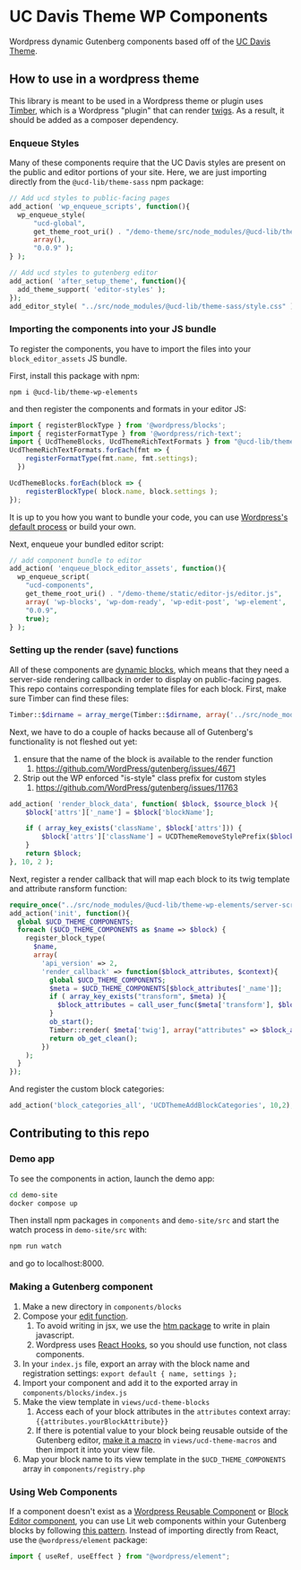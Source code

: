 # UC Davis Theme WP Components

Wordpress dynamic Gutenberg components based off of the [UC Davis Theme](https://github.com/ucd-library/ucdlib-theme). 

## How to use in a wordpress theme
This library is meant to be used in a Wordpress theme or plugin uses [Timber](https://upstatement.com/timber/), which is a Wordpress "plugin" that can render [twigs](https://twig.symfony.com/). As a result, it should be added as a composer dependency.

### Enqueue Styles
Many of these components require that the UC Davis styles are present on the public and editor portions of your site. Here, we are just importing directly from the `@ucd-lib/theme-sass` npm package:

```php
// Add ucd styles to public-facing pages
add_action( 'wp_enqueue_scripts', function(){
  wp_enqueue_style( 
      "ucd-global", 
      get_theme_root_uri() . "/demo-theme/src/node_modules/@ucd-lib/theme-sass/style.css", 
      array(), 
      "0.0.9" );
} );

// Add ucd styles to gutenberg editor
add_action( 'after_setup_theme', function(){
  add_theme_support( 'editor-styles' );
});
add_editor_style( "../src/node_modules/@ucd-lib/theme-sass/style.css" );
```

### Importing the components into your JS bundle
To register the components, you have to import the files into your `block_editor_assets` JS bundle.

First, install this package with npm:
```
npm i @ucd-lib/theme-wp-elements
```
and then register the components and formats in your editor JS:
```javascript
import { registerBlockType } from '@wordpress/blocks';
import { registerFormatType } from '@wordpress/rich-text';
import { UcdThemeBlocks, UcdThemeRichTextFormats } from "@ucd-lib/theme-wp-elements";
UcdThemeRichTextFormats.forEach(fmt => {
    registerFormatType(fmt.name, fmt.settings);
  })

UcdThemeBlocks.forEach(block => {
    registerBlockType( block.name, block.settings );
});
```

It is up to you how you want to bundle your code, you can use [Wordpress's default process](https://developer.wordpress.org/block-editor/reference-guides/packages/packages-scripts/) or build your own.

Next, enqueue your bundled editor script:

```php
// add component bundle to editor
add_action( 'enqueue_block_editor_assets', function(){
  wp_enqueue_script(
    "ucd-components", 
    get_theme_root_uri() . "/demo-theme/static/editor-js/editor.js", 
    array( 'wp-blocks', 'wp-dom-ready', 'wp-edit-post', 'wp-element', 'wp-editor', 'wp-rich-text' ), 
    "0.0.9", 
    true);
} );
```

### Setting up the render (save) functions
All of these components are [dynamic blocks](https://developer.wordpress.org/block-editor/how-to-guides/block-tutorial/creating-dynamic-blocks/), which means that they need a server-side rendering callback in order to display on public-facing pages. This repo contains corresponding template files for each block. First, make sure Timber can find these files:
```php
Timber::$dirname = array_merge(Timber::$dirname, array('../src/node_modules/@ucd-lib/theme-wp-elements/views'));
```
Next, we have to do a couple of hacks because all of Gutenberg's functionality is not fleshed out yet:
1. ensure that the name of the block is available to the render function
   1. https://github.com/WordPress/gutenberg/issues/4671
2. Strip out the WP enforced "is-style" class prefix for custom styles
   1. https://github.com/WordPress/gutenberg/issues/11763 
```php
add_action( 'render_block_data', function( $block, $source_block ){
	$block['attrs']['_name'] = $block['blockName'];

    if ( array_key_exists('className', $block['attrs'])) {
        $block['attrs']['className'] = UCDThemeRemoveStylePrefix($block['blockName'], $block['attrs']['className']);
    }
	return $block;
}, 10, 2 );
```
Next, register a render callback that will map each block to its twig template and attribute ransform function:
```php
require_once("../src/node_modules/@ucd-lib/theme-wp-elements/server-scripts/registry.php");
add_action('init', function(){
  global $UCD_THEME_COMPONENTS;
  foreach ($UCD_THEME_COMPONENTS as $name => $block) {
    register_block_type(
      $name, 
      array(
        'api_version' => 2, 
        'render_callback' => function($block_attributes, $context){
          global $UCD_THEME_COMPONENTS;
          $meta = $UCD_THEME_COMPONENTS[$block_attributes['_name']];
          if ( array_key_exists("transform", $meta) ){
            $block_attributes = call_user_func($meta['transform'], $block_attributes);
          }
          ob_start();
          Timber::render( $meta['twig'], array("attributes" => $block_attributes) );
          return ob_get_clean();
        })
    );
  }
});
```
And register the custom block categories:
```php
add_action('block_categories_all', 'UCDThemeAddBlockCategories', 10,2);
```

## Contributing to this repo
### Demo app
To see the components in action, launch the demo app:
```bash
cd demo-site
docker compose up
```
Then install npm packages in `components` and `demo-site/src` and start the watch process in `demo-site/src` with:
``` bash 
npm run watch
```
and go to localhost:8000.

### Making a Gutenberg component
1. Make a new directory in `components/blocks`
2. Compose your [edit function](https://developer.wordpress.org/block-editor/reference-guides/block-api/block-edit-save/#edit).
   1. To avoid writing in jsx, we use the [htm package](https://www.npmjs.com/package/htm) to write in plain javascript.
   2. Wordpress uses [React Hooks](https://reactjs.org/docs/hooks-overview.html), so you should use function, not class components.
3. In your `index.js` file, export an array with the block name and registration settings: `export default { name, settings };`
4. Import your component and add it to the exported array in `components/blocks/index.js`
5. Make the view template in `views/ucd-theme-blocks`
   1. Access each of your block attributes in the `attributes` context array: `{{attributes.yourBlockAttribute}}`
   2. If there is potential value to your block being reusable outside of the Gutenberg editor, [make it a macro](https://twig.symfony.com/doc/3.x/tags/macro.html) in `views/ucd-theme-macros` and then import it into your view file.
6. Map your block name to its view template in the `$UCD_THEME_COMPONENTS` array in `components/registry.php`

### Using Web Components
If a component doesn't exist as a  [Wordpress Reusable Component](https://developer.wordpress.org/block-editor/reference-guides/components/) or [Block Editor component](https://github.com/WordPress/gutenberg/tree/trunk/packages/block-editor/src/components), you can use Lit web components within your Gutenberg blocks by following [this pattern](https://www.tderflinger.com/en/litelement-react-app). Instead of importing directly from React, use the `@wordpress/element` package:
```javascript
import { useRef, useEffect } from "@wordpress/element";
```
